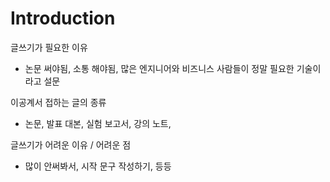 # Introduction

글쓰기가 필요한 이유
 - 논문 써야됨, 소통 해야됨, 많은 엔지니어와 비즈니스 사람들이 정말 필요한 기술이라고 설문

이공계서 접하는 글의 종류
 - 논문, 발표 대본, 실험 보고서, 강의 노트, 

글쓰기가 어려운 이유 / 어려운 점
 - 많이 안써봐서, 시작 문구 작성하기, 등등


